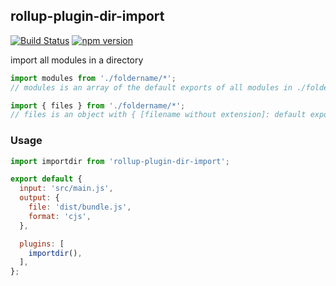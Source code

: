 ## rollup-plugin-dir-import
[![Build Status](https://travis-ci.com/joelgallant/rollup-plugin-dir-import.svg?branch=master)](https://travis-ci.com/joelgallant/rollup-plugin-dir-import)
[![npm version](https://badge.fury.io/js/rollup-plugin-dir-import.svg)](https://badge.fury.io/js/rollup-plugin-dir-import)

import all modules in a directory

```javascript
import modules from './foldername/*';
// modules is an array of the default exports of all modules in ./foldername

import { files } from './foldername/*';
// files is an object with { [filename without extension]: default exported from filename }
```

### Usage
```javascript
import importdir from 'rollup-plugin-dir-import';

export default {
  input: 'src/main.js',
  output: {
    file: 'dist/bundle.js',
    format: 'cjs',
  },

  plugins: [
    importdir(),
  ],
};
```
